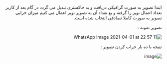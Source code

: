 <div dir = "rtl">
  ابتدا تصویر به صورت گرافیکی دریافت و به خاکستری تبدیل می گردد
  در گام بعد از کاربر تعداد اعمال نویز را گرفته و بع تعداد آن به تصویر نویز اعمال می کنیم
  میزان خرابی تصویر به صورت کاملا تصادفی انتخاب شده است.
  
  تصویر نمونه :
  
  ![WhatsApp Image 2021-04-01 at 22 57 11](https://user-images.githubusercontent.com/80279784/113542947-99d27000-95fa-11eb-911c-7d895cdb7f5c.jpeg)


  نتیجه با ده بار خراب کردن تصویر :
  
  ![image](https://user-images.githubusercontent.com/80279784/113543113-f3d33580-95fa-11eb-8be4-dbe9ee9c6ab6.png)



</div>
